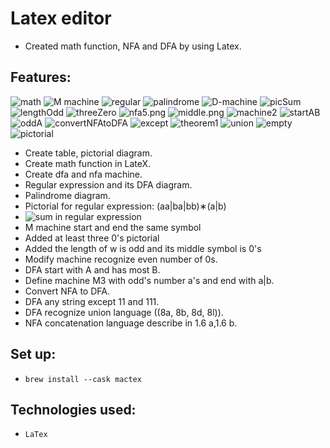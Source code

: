 # Latex editor

- Created math function, NFA and DFA by using Latex.

## Features:
![math](math.png)
![M machine](mMachine.png)
![regular](regrex.png)
![palindrome](palindrome.png)
![D-machine](D-machine.png)
![picSum](picSum.png)
![lengthOdd](lengthOdd.png)
![threeZero](three0.png)
![nfa5.png](nfa5.png)
![middle.png](middle.png)
![machine2](machine2.png)
![startAB](startAB.png)
![oddA](oddAendB.png)
![convertNFAtoDFA](convertNFAtoDFA.png)
![except](except.png)
![theorem1](theorem1.png)
![union](union.png)
![empty](empty.png)
![pictorial](pictorial8.png)


- Create table, pictorial diagram.
- Create math function in LateX.
- Create dfa and nfa machine.
- Regular expression and its DFA diagram.
- Palindrome diagram.
- Pictorial for regular expression: (aa|ba|bb)∗(a|b)
- ![sum](sum.png) in regular expression
- M machine start and end the same symbol
- Added at least three 0's pictorial
- Added the length of w is odd and its middle symbol is 0's
- Modify machine recognize even number of 0s.
- DFA start with A and has most B.
- Define machine M3 with odd's number a's and end with a|b.
- Convert NFA to DFA.
- DFA any string except 11 and 111.
- DFA recognize union language ((8a, 8b, 8d, 8l)).
- NFA concatenation language describe in 1.6 a,1.6 b.
## Set up:
- `brew install --cask mactex`

## Technologies used:
- `LaTex`


